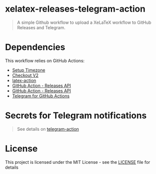 # xelatex-releases-telegram-action

> A simple Github workflow to upload a XeLaTeX workflow to GitHub Releases and Telegram.

# Dependencies

This workflow relies on GitHub Actions:

* [Setup Timezone](https://github.com/zcong1993/setup-timezone)
* [Checkout V2](https://github.com/actions/checkout)
* [latex-action](https://github.com/xu-cheng/latex-action)
* [GitHub Action - Releases API](https://github.com/actions/create-release)
* [GitHub Action - Releases API](https://github.com/actions/upload-release-asset)
* [Telegram for GitHub Actions](https://github.com/appleboy/telegram-action)

# Secrets for Telegram notifications

> See details on [telegram-action](https://github.com/appleboy/telegram-action#secrets)

# License

This project is licensed under the MIT License - see the [LICENSE](LICENSE) file for details
